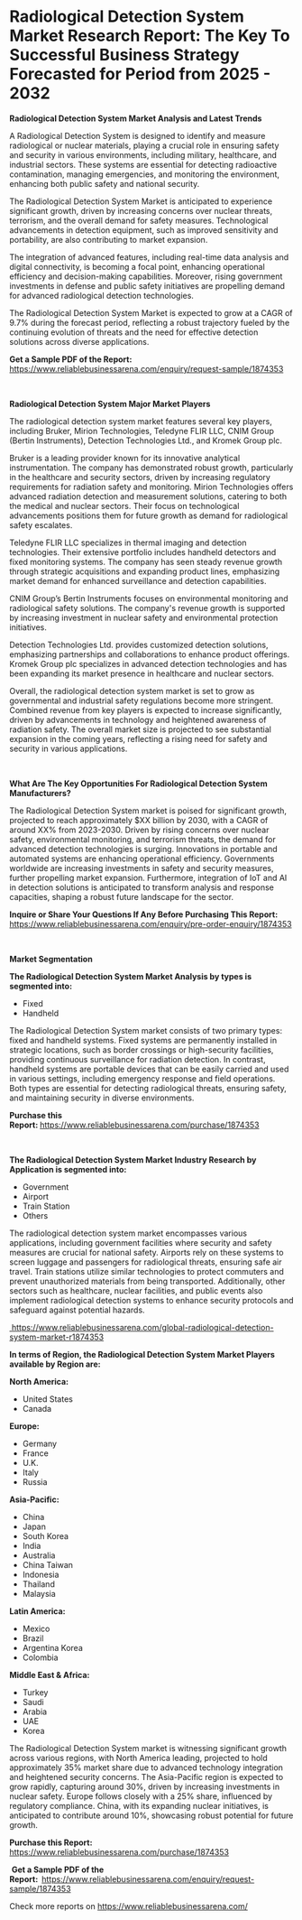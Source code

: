 <p><h1>Radiological Detection System Market Research Report: The Key To Successful Business Strategy Forecasted for Period from 2025 - 2032</h1></p><p><strong>Radiological Detection System Market Analysis and Latest Trends</strong></p>
<p><p>A Radiological Detection System is designed to identify and measure radiological or nuclear materials, playing a crucial role in ensuring safety and security in various environments, including military, healthcare, and industrial sectors. These systems are essential for detecting radioactive contamination, managing emergencies, and monitoring the environment, enhancing both public safety and national security.</p><p>The Radiological Detection System Market is anticipated to experience significant growth, driven by increasing concerns over nuclear threats, terrorism, and the overall demand for safety measures. Technological advancements in detection equipment, such as improved sensitivity and portability, are also contributing to market expansion. </p><p>The integration of advanced features, including real-time data analysis and digital connectivity, is becoming a focal point, enhancing operational efficiency and decision-making capabilities. Moreover, rising government investments in defense and public safety initiatives are propelling demand for advanced radiological detection technologies. </p><p>The Radiological Detection System Market is expected to grow at a CAGR of 9.7% during the forecast period, reflecting a robust trajectory fueled by the continuing evolution of threats and the need for effective detection solutions across diverse applications.</p></p>
<p><strong>Get a Sample PDF of the Report:&nbsp;</strong> <a href="https://www.reliablebusinessarena.com/enquiry/request-sample/1874353?utm_campaign=2012&utm_medium=2&utm_source=Github&utm_content=ia&utm_term=22022025&utm_id=radiological-detection-system">https://www.reliablebusinessarena.com/enquiry/request-sample/1874353</a></p>
<p>&nbsp;</p>
<p><strong>Radiological Detection System Major Market Players</strong></p>
<p><p>The radiological detection system market features several key players, including Bruker, Mirion Technologies, Teledyne FLIR LLC, CNIM Group (Bertin Instruments), Detection Technologies Ltd., and Kromek Group plc. </p><p>Bruker is a leading provider known for its innovative analytical instrumentation. The company has demonstrated robust growth, particularly in the healthcare and security sectors, driven by increasing regulatory requirements for radiation safety and monitoring. Mirion Technologies offers advanced radiation detection and measurement solutions, catering to both the medical and nuclear sectors. Their focus on technological advancements positions them for future growth as demand for radiological safety escalates.</p><p>Teledyne FLIR LLC specializes in thermal imaging and detection technologies. Their extensive portfolio includes handheld detectors and fixed monitoring systems. The company has seen steady revenue growth through strategic acquisitions and expanding product lines, emphasizing market demand for enhanced surveillance and detection capabilities. </p><p>CNIM Group’s Bertin Instruments focuses on environmental monitoring and radiological safety solutions. The company's revenue growth is supported by increasing investment in nuclear safety and environmental protection initiatives. </p><p>Detection Technologies Ltd. provides customized detection solutions, emphasizing partnerships and collaborations to enhance product offerings. Kromek Group plc specializes in advanced detection technologies and has been expanding its market presence in healthcare and nuclear sectors.</p><p>Overall, the radiological detection system market is set to grow as governmental and industrial safety regulations become more stringent. Combined revenue from key players is expected to increase significantly, driven by advancements in technology and heightened awareness of radiation safety. The overall market size is projected to see substantial expansion in the coming years, reflecting a rising need for safety and security in various applications.</p></p>
<p>&nbsp;</p>
<p><strong>What Are The Key Opportunities For Radiological Detection System Manufacturers?</strong></p>
<p><p>The Radiological Detection System market is poised for significant growth, projected to reach approximately $XX billion by 2030, with a CAGR of around XX% from 2023-2030. Driven by rising concerns over nuclear safety, environmental monitoring, and terrorism threats, the demand for advanced detection technologies is surging. Innovations in portable and automated systems are enhancing operational efficiency. Governments worldwide are increasing investments in safety and security measures, further propelling market expansion. Furthermore, integration of IoT and AI in detection solutions is anticipated to transform analysis and response capacities, shaping a robust future landscape for the sector.</p></p>
<p><strong>Inquire or Share Your Questions If Any Before Purchasing This Report:</strong> <a href="https://www.reliablebusinessarena.com/enquiry/pre-order-enquiry/1874353?utm_campaign=2012&utm_medium=2&utm_source=Github&utm_content=ia&utm_term=22022025&utm_id=radiological-detection-system">https://www.reliablebusinessarena.com/enquiry/pre-order-enquiry/1874353</a></p>
<p>&nbsp;</p>
<p><strong>Market Segmentation</strong></p>
<p><strong>The Radiological Detection System Market Analysis by types is segmented into:</strong></p>
<p><ul><li>Fixed</li><li>Handheld</li></ul></p>
<p><p>The Radiological Detection System market consists of two primary types: fixed and handheld systems. Fixed systems are permanently installed in strategic locations, such as border crossings or high-security facilities, providing continuous surveillance for radiation detection. In contrast, handheld systems are portable devices that can be easily carried and used in various settings, including emergency response and field operations. Both types are essential for detecting radiological threats, ensuring safety, and maintaining security in diverse environments.</p></p>
<p><strong>Purchase this Report:&nbsp;</strong><a href="https://www.reliablebusinessarena.com/purchase/1874353?utm_campaign=2012&utm_medium=2&utm_source=Github&utm_content=ia&utm_term=22022025&utm_id=radiological-detection-system">https://www.reliablebusinessarena.com/purchase/1874353</a></p>
<p>&nbsp;</p>
<p><strong>The Radiological Detection System Market Industry Research by Application is segmented into:</strong></p>
<p><ul><li>Government</li><li>Airport</li><li>Train Station</li><li>Others</li></ul></p>
<p><p>The radiological detection system market encompasses various applications, including government facilities where security and safety measures are crucial for national safety. Airports rely on these systems to screen luggage and passengers for radiological threats, ensuring safe air travel. Train stations utilize similar technologies to protect commuters and prevent unauthorized materials from being transported. Additionally, other sectors such as healthcare, nuclear facilities, and public events also implement radiological detection systems to enhance security protocols and safeguard against potential hazards.</p></p>
<p><a href="https://www.reliablebusinessarena.com/global-radiological-detection-system-market-r1874353?utm_campaign=2012&utm_medium=2&utm_source=Github&utm_content=ia&utm_term=22022025&utm_id=radiological-detection-system">&nbsp;https://www.reliablebusinessarena.com/global-radiological-detection-system-market-r1874353</a></p>
<p><strong>In terms of Region, the Radiological Detection System Market Players available by Region are:</strong></p>
<p>
    <p> <strong> North America: </strong>
        <ul>
            <li>United States</li>
            <li>Canada</li>
        </ul>
        </p> 
    <p> <strong> Europe: </strong>
        <ul>
            <li>Germany</li>
            <li>France</li>
            <li>U.K.</li>
            <li>Italy</li>
            <li>Russia</li>
        </ul>
        </p> 
    <p> <strong> Asia-Pacific: </strong>
        <ul>
            <li>China</li>
            <li>Japan</li>
            <li>South Korea</li>
            <li>India</li>
            <li>Australia</li>
            <li>China Taiwan</li>
            <li>Indonesia</li>
            <li>Thailand</li>
            <li>Malaysia</li>
        </ul>
        </p> 
    <p> <strong> Latin America: </strong>
        <ul>
            <li>Mexico</li>
            <li>Brazil</li>
            <li>Argentina Korea</li>
            <li>Colombia</li>
        </ul>
        </p> 
    <p> <strong> Middle East & Africa: </strong>
        <ul>
            <li>Turkey</li>
            <li>Saudi</li>
            <li>Arabia</li>
            <li>UAE</li>
            <li>Korea</li>
        </ul>
    </p>
    </p>
<p><p>The Radiological Detection System market is witnessing significant growth across various regions, with North America leading, projected to hold approximately 35% market share due to advanced technology integration and heightened security concerns. The Asia-Pacific region is expected to grow rapidly, capturing around 30%, driven by increasing investments in nuclear safety. Europe follows closely with a 25% share, influenced by regulatory compliance. China, with its expanding nuclear initiatives, is anticipated to contribute around 10%, showcasing robust potential for future growth.</p></p>
<p><strong>Purchase this Report: </strong><a href="https://www.reliablebusinessarena.com/purchase/1874353?utm_campaign=2012&utm_medium=2&utm_source=Github&utm_content=ia&utm_term=22022025&utm_id=radiological-detection-system">https://www.reliablebusinessarena.com/purchase/1874353</a></p>
<p>&nbsp;<strong>Get a Sample PDF of the Report:&nbsp;&nbsp;</strong><a href="https://www.reliablebusinessarena.com/enquiry/request-sample/1874353?utm_campaign=2012&utm_medium=2&utm_source=Github&utm_content=ia&utm_term=22022025&utm_id=radiological-detection-system">https://www.reliablebusinessarena.com/enquiry/request-sample/1874353</a></p>
<p><strong></strong></p>
<p>Check more reports on <a href="https://www.reliablebusinessarena.com/?utm_campaign=2012&utm_medium=2&utm_source=Github&utm_content=ia&utm_term=22022025&utm_id=radiological-detection-system">https://www.reliablebusinessarena.com/</a></p>